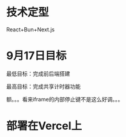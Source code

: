 <h1>技术定型</h1>
React+Bun+Next.js

<h1>9月17日目标</h1>
<p>最低目标：完成前后端搭建</p>
<p>最高目标：完成共享计时器功能</p>

额。。。看来iframe的内部停止键不是这么好调。。。

<h1>部署在Vercel上</h1>